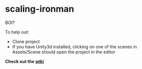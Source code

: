# scaling-ironman
BOI?

To help out:
* Clone project
* If you have Unity3d installed, clicking on one of the scenes in Assets/Scene should open the project in the editor  

**Check out the [wiki](https://github.com/moopbop/scaling-ironman/wiki)**
